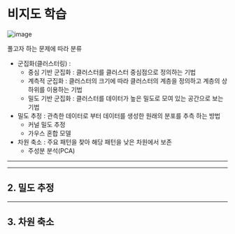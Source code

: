 
# 비지도 학습 

![image](https://user-images.githubusercontent.com/17797922/40979090-a5193454-6889-11e8-8a83-8d548a24dffe.png)

풀고자 하는 문제에 따라 분류 
- 군집화(클러스터링) : 
	- 중심 기반 군집화 : 클러스터를 클러스터 중심점으로 정의하는 기법
	- 계측적 군집화 : 클러스터의 크기에 따라 클러스터의 계층을 정의하고 계층의 상하위를 이용하는 기법
	- 밀도 기반 군집화 : 클러스터를 데이터가 높은 밀도로 모여 있는 공간으로 보는 기법 
- 밀도 추정 : 관측한 데이터로 부터 데이터를 생성한 원래의 분포를 추측 하는 방법 
	- 커널 밀도 추정
	- 가우스 혼합 모델
- 차원 축소 : 주요 패턴을 찾아 해당 패턴을 낮은 차원에서 보존 
	- 주성분 분석(PCA)


---


---

## 2. 밀도 추정 


---


## 3. 차원 축소 







